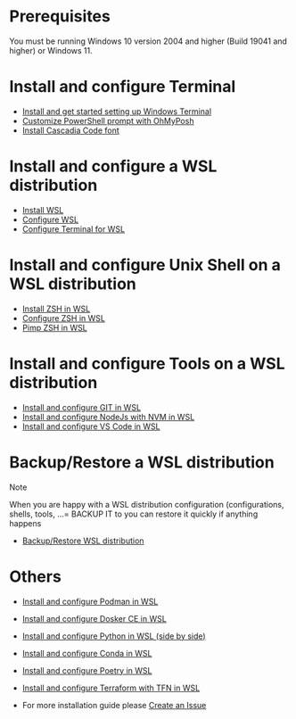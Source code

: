 
# Prerequisites

You must be running Windows 10 version 2004 and higher (Build 19041 and higher) or Windows 11.

# Install and configure Terminal

* [Install and get started setting up Windows Terminal](https://learn.microsoft.com/en-us/windows/terminal/install)
* [Customize PowerShell prompt with OhMyPosh](https://learn.microsoft.com/en-us/windows/terminal/tutorials/custom-prompt-setup)
* [Install Cascadia Code font](https://learn.microsoft.com/en-us/windows/terminal/cascadia-code)

# Install and configure a WSL distribution

* [Install WSL](install-WSL.md)
* [Configure WSL](configure-WSL.md)
* [Configure Terminal for WSL](configure-terminal-for-WSL.md)

# Install and configure Unix Shell on a WSL distribution

* [Install ZSH in WSL](todo.md)
* [Configure ZSH in WSL](todo.md)
* [Pimp ZSH in WSL](todo.md)

# Install and configure Tools on a WSL distribution
  
* [Install and configure GIT in WSL](todo.md)
* [Install and configure NodeJs with NVM in WSL](todo.md)
* [Install and configure VS Code in WSL](todo.md)

# Backup/Restore a WSL distribution

> [!NOTE]
> When you are happy with a WSL distribution configuration (configurations, shells, tools, ...=
> BACKUP IT to you can restore it quickly if anything happens

* [Backup/Restore WSL distribution](backup-retore-WSL.md)

# Others

* [Install and configure Podman in WSL](todo.md)
* [Install and configure Dosker CE in WSL](todo.md)


* [Install and configure Python in WSL (side by side)](todo.md)
* [Install and configure Conda in WSL](todo.md)
* [Install and configure Poetry in WSL](todo.md)


* [Install and configure Terraform with TFN in WSL](todo.md)


* For more installation guide please [Create an Issue](https://github.com/CedricCazin/tutorials/issues/new)
  
